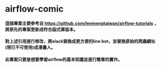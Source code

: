 # airflow-comic
#### 這個專案主要參考自 https://github.com/leemengtaiwan/airflow-tutorials ，將原先的專案更新成符合函式庫版本。
#### 對上述引用進行修改，將slack替換成更方便的line bot，並替換原始的爬蟲網址(現已不可使用)成漫畫人。
#### 此專案只要是想要學習airflow的基本知識並進行簡單的實作。

